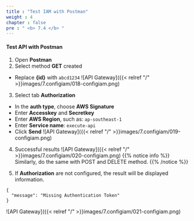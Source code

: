 ```yaml
---
title : "Test IAM with Postman"
weight : 4
chapter : false
pre : " <b> 7.4 </b> "
---
```


#### Test API with Postman
1. Open **Postman**
2. Select method **GET** created
 + Replace **{id}** with `abcd1234`
![API Gateway]({{< relref "/" >}}images/7.configiam/018-configiam.png)
3. Select tab **Authorization** 
 + In the **auth type**, choose **AWS Signature**
 + Enter **Accesskey** and **Secretkey**
 + Enter **AWS Region**, such as: `ap-southeast-1`
 + Enter **Service name**: `execute-api`
 + Click **Send**
![API Gateway]({{< relref "/" >}}images/7.configiam/019-configiam.png)

4. Successful results
![API Gateway]({{< relref "/" >}}images/7.configiam/020-configiam.png)
{{% notice info %}}
Similarly, do the same with POST and DELETE method.
{{% /notice %}}

5. If **Authorization** are not configured, the result will be displayed information.
```
{
  "message": "Missing Authentication Token"
}
```
![API Gateway]({{< relref "/" >}}images/7.configiam/021-configiam.png)
